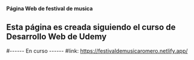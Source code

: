 #### Página Web de festival de musica
## Esta página es creada siguiendo el curso de Desarrollo Web de Udemy

#------ En curso ------
#link: https://festivaldemusicaromero.netlify.app/
